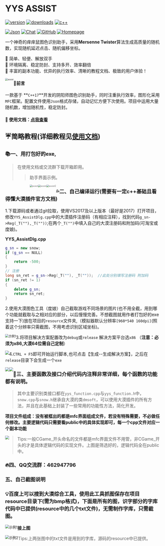 # YYS  ASSIST

[![version](https://img.shields.io/badge/YYS%20ASSIST-2.0.0-blueviolet?style=plastic&logo=appveyor)](https://github.com/RicardaY/yys/)   [![downloads](https://shields.io/npm/dm/keli-manage?style=flat-square)](https://github.com/RicardaY/YYS-ASSIST.git)  [![c++](https://img.shields.io/badge/C%2B%2B-17-ff69b4?style=plastic&logo=cplusplus)](https://isocpp.org/) 

 [![Json](https://img.shields.io/badge/JsonCpp-1.9.5-9cf?style=plastic&logo=loop&logoColor=brightgreen)](https://github.com/open-source-parsers/jsoncpp.git)    [![Chat](https://img.shields.io/badge/群-635606882-critical?style=plastic&logo=tencentqq&logoColor=skyblue)](https://qm.qq.com/cgi-bin/qm/qr?k=hz_IP6wA1dEKXXyYM5LGW-k38u-39hWs&authKey=YvMt8TkLJ3XyQuFi6QyxOv5kdQwV702tJJVGLxlSYECLC+cE+cMap7e87B5qjdty&noverify=0&personal_qrcode_source=0)   [![GitHub](https://img.shields.io/badge/Github-0.8k-informational?style=plastic&logo=github&logoColor=#181717)](https://github.com/RicardaY/YYS-ASSIST.git)    [![Homepage](https://img.shields.io/badge/Document-doc-informational?style=plastic&logo=wheniwork&logoColor=9cf)](http://doc.sakurabot.com/) 

一个神奇的痒痒鼠图色识别助手，采用**Mersenne Twister**算法生成高质量的随机数，实现随机延迟点击、随机偏移坐标。

:orange_book:  简单、轻便、解放双手  
:hammer:  环境隔离、稳定防封、支持多开、效率翻倍  
:ram:  丰富的副本功能、优异的执行效率、清晰的教程文档、极致的用户体验！  

<img src="imgs\intro.png" alt="assist" style="zoom:50%;float:left" />

#### :rocket:前言

一款基于 **`C++17`**开发的阴阳师图色识别助手，同时注重执行效率，图形化采用`MFC`框架。配置文件使用`Json`格式存储，自动记忆方便下次使用。项目中运用大量随机数，增加随机性，稳定防封。

#### :unicorn: 使用文档：[点我查看](http://doc.sakurabot.com/)

## :umbrella:简略教程(详细教程见[使用文档](http://doc.sakurabot.com/))

### :books:一、用打包好的exe,

> 在使用文档或交流群下载开箱即用。
>
> > 助手界面示例。
>
> <figure class = "half">
>     <img src="imgs\assist.png" alt="assist" style="zoom:50%;float:left" />
>     <img src="imgs\assist.png" alt="assist" style="zoom:50%;float:left" />
>     <img src="imgs\assist.png" alt="assist2" style="zoom:50%;float:left" />
> </figure>
>
> 

### 💦二、自己编译运行(需要有一定c++基础且看得懂大漠插件官方文档)

1.下载源码或者通过git拉取，使用VS2017及以上版本（最好是2017）打开项目，修改`YYS_AssistDlg.cpp`中的大漠插件注册码（有相应注释），找到代码`g_sn->Reg(_T(""),_T(""))`;在两个`_T("")`中填入自己的大漠注册码和附加码(可淘宝或度娘)。

**YYS_AssistDlg.cpp**

```c++
g_sn = new snow;
if (g_sn == NULL)
{
    return -500;
}
// 注册
long sn_ret = g_sn->Reg(_T(""), _T(""));  //此处分别填写注册码 附加码
if (sn_ret != 1)
{
    delete g_sn;
    return sn_ret;
}
```



2.使用大漠图色工具（度娘）自己截取游戏不同场景的图片(也不用全截，用到哪个功能就截取与之相对应的部分，以后慢慢完善。不想截图就用作者打包好的exe支持一下)放在项目的`resource`文件夹,（模拟器默认分辨率`[960*540 160dpi]`(照着这个分辨率只需截图，不用考虑识别区域坐标)。

<img src="imgs/dmtools.png" alt="示例1" style="float:left;zoom:70%;" />

3.将项目解决方案配置改为`debug`或`release` 解决方案平台选`x86`  （**注意：必须为x86,大漠64位需自己定制**）

<img src="imgs/vs2017.png" style="zoom:80%;float:left;" />

4.`CTRL + F5`即可开始运行脚本,也可点击【生成--生成解决方案】，之后在`release`目录下会生成一个`exe`

<img src="imgs/release.png" style="zoom:80%;float:left" />

<img src="imgs/run.png" style="zoom:80%;float:left" />

### :robot:三、主要函数及接口介绍代码内注释非常详细，每个函数的功能都有说明。

> 其中主要识别类接口都在`yys_function.cpp`与`yys_function.h`中，`snow.cpp`与`snow.h`继承自大漠的类`dmsoft`，可以使用大漠插件的所有方法，并且在此基础上封装了一些常用的功能性方法，简化开发。

**项目文件组成：没有被框出的都是mfc界面组成文件，若没有特殊需要，不必做任何修改。主要逻辑代码只需要看public中的具体实现即可，每一个cpp文件对应一个副本功能**

<img src="imgs/construct.png" style="zoom:80%;float:left" />

> Tips:一般CGame_开头命名的文件都是mfc界面文件不用管，非CGame_开头的才是具体逻辑代码的实现文件。上图是筛选好的，逻辑代码全在public中。

### :fire:四、QQ交流群：462947796

### 五、自己截图说明

### :bulb:百度上可以搜到大漠综合工具，使用此工具抓图保存在项目resource目录下(需为bmp格式)，下面是所有的图，识字部分的字库代码中已提供(resource中的几个txt文件)，无需制作字库，只需截图。

<img src="imgs/exp1.png" alt="示例1" style="zoom:80%;float:left" />

**接上图**

<img src="imgs/exp2.png" alt="示例2" style="zoom:80%;float:left" />

> Tips:上两张图中的txt文件是用到的字库，源码的resource中已提供。
